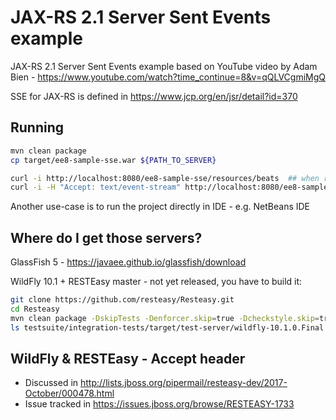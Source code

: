 JAX-RS 2.1 Server Sent Events example
========================
JAX-RS 2.1 Server Sent Events example based on YouTube video by Adam Bien - https://www.youtube.com/watch?time_continue=8&v=qQLVCgmiMgQ

SSE for JAX-RS is defined in https://www.jcp.org/en/jsr/detail?id=370 

Running
-------------------
```bash
mvn clean package
cp target/ee8-sample-sse.war ${PATH_TO_SERVER}

curl -i http://localhost:8080/ee8-sample-sse/resources/beats  ## when running against GlassFish 5
curl -i -H "Accept: text/event-stream" http://localhost:8080/ee8-sample-sse/resources/beats ## when running against WildFly 10.1 + RESTEasy master, Accept header is needed
```

Another use-case is to run the project directly in IDE - e.g. NetBeans IDE

Where do I get those servers?
-------------------
GlassFish 5 - https://javaee.github.io/glassfish/download

WildFly 10.1 + RESTEasy master - not yet released, you have to build it:
```bash
git clone https://github.com/resteasy/Resteasy.git
cd Resteasy
mvn clean package -DskipTests -Denforcer.skip=true -Dcheckstyle.skip=true
ls testsuite/integration-tests/target/test-server/wildfly-10.1.0.Final
```

WildFly & RESTEasy - Accept header
-------------------
 * Discussed in http://lists.jboss.org/pipermail/resteasy-dev/2017-October/000478.html
 * Issue tracked in https://issues.jboss.org/browse/RESTEASY-1733